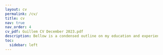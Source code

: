 ```yaml
---
layout: cv
permalink: /cv/
title: cv
nav: true
nav_order: 4
cv_pdf: Guillem CV December 2023.pdf
description: Bellow is a condensed outline on my education and experience. For a more detailed version click the PDF icon on the right.
toc:
  sidebar: left
---
```


